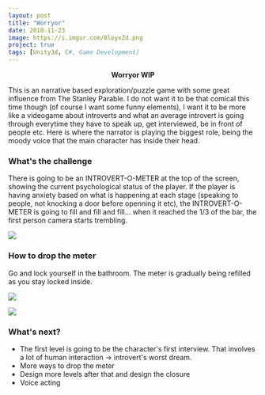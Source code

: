 ```yaml
---
layout: post
title: "Worryor"
date: 2018-11-23
image: https://i.imgur.com/8loyxZd.png
project: true
tags: [Unity3d, C#, Game Development]
---
```

<p align="center"><b>Worryor WIP</b></p>

Τhis is an narrative based exploration/puzzle game with some great influence from The Stanley Parable. 
I do not want it to be that comical this time though (of course I want some funny elements), I want it to be more like a videogame about 
introverts and what an average introvert is going through everytime they have to speak up, get interviewed, be in front of people etc. 
Here is where the narrator is playing the biggest role, being the moody voice that the main character has inside their head.

### What's the challenge
There is going to be an INTROVERT-O-METER at the top of the screen, showing the current psychological status of the player. If the player 
is having anxiety based on what is happening at each stage (speaking to people, not knocking a door before openning it etc), the
INTROVERT-O-METER is going to fill and fill and fill... when it reached the 1/3 of the bar, the first person camera starts trembling.

![](https://i.imgur.com/u2EHWU0.png)

### How to drop the meter
Go and lock yourself in the bathroom. The meter is gradually being refilled as you stay locked inside.

![](https://i.imgur.com/1xkjOxx.png)

![](https://i.imgur.com/Ndl3cHo.png)

### What's next?

* The first level is going to be the character's first interview. That involves a lot of human interaction -> introvert's worst dream.
* More ways to drop the meter
* Design more levels after that and design the closure
* Voice acting 
